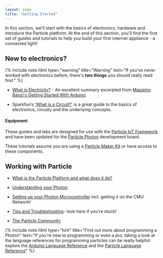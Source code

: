 ```yaml
---
layout: page
title: "Getting Started"
---
```


In this section, we'll start with the basics of electronics, hardware and introduce the Particle platform. At the end of this section, you'll find the first set of guides and tutorials to help you build your first internet appliance - a connected light!

## New to electronics?

{% include note.html type="warning" title="Warning" text="If you've never worked with electronics before, there's __two things__ you should really read first." %}

* [What is Electricity?](https://drive.google.com/file/d/0B6TEooUr0_sSd2FNMVQ3eFFpVGM/view?usp=sharing) - An excellent summary excerpted from [Massimo Banzi's Getting Started With Arduino](http://phylab.fudan.edu.cn/lib/exe/fetch.php?media=yuandi:arduino:getting_started_with_arduino_v2.pdf)

* Sparkfun’s ['What is a Circuit?'](https://learn.sparkfun.com/tutorials/what-is-a-circuit?_ga=1.33498942.1082077783.1413566402) is a great guide to the basics of electronics, circuity and the underlying concepts. 

#### Equipment

These guides and labs are designed for use with the [Particle IoT Framework](http://particle.io) and have been updated for the [Particle Photon](https://www.particle.io/prototype#photon) development board.

These tutorials assume you are using a [Particle Maker Kit](https://store.particle.io/collections/shields-and-kits) or have access to these components. 

## Working with Particle

* [What is the Particle Platform and what does it do?]({{site.baseurl}}/getting-started/the-particle-platform)

* [Understanding your Photon]({{site.baseurl}}/getting-started/understanding-your-photon)

* [Setting up your Photon Microcontroller]({{site.baseurl}}/getting-started/setting-up-your-photon) incl. getting it on the CMU Network!

* [Tips and Troubleshooting]({{site.baseurl}}/tips-and-troubleshooting/)- look here if you're stuck!

* [The Particle Community]({{site.baseurl}}/getting-started/the-particle-community)


{% include note.html type="hint" title="Find out more about programming a Photon" text="If you're new to programming or even a pro, taking a look at the language references for programming particles can be really helpful: explore the [Arduino Language Reference](http://arduino.cc/en/Reference/HomePage) and the [Particle Language Reference](http://docs.spark.io/firmware/)" %}


